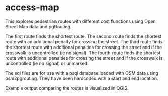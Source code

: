 # access-map

This explores pedestrian routes with different cost functions using Open Street Map data and pgRouting.

The first route finds the shortest route.
The second route finds the shortest route with an additional penalty for crossing the street.
The third route finds the shortest route with additional penalties for crossing the street and if the crosswalk is uncontrolled (ie no signal). 
The fourth route finds the shortest route with additional penalties for crossing the street and if the crosswalk is uncontrolled (ie no signal) or unmarked. 

The sql files are for use with a psql database loaded with OSM data using osm2pgrouting. They have been hardcoded with a start and end location.

Example output comparing the routes is visualized in QGIS. 
